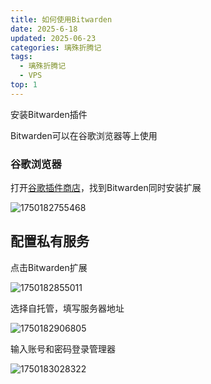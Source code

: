```yaml
---
title: 如何使用Bitwarden
date: 2025-6-18
updated: 2025-06-23
categories: 璃殊折腾记
tags:
  - 璃殊折腾记
  - VPS
top: 1
---
```

<!-- truncate -->

安装Bitwarden插件

Bitwarden可以在谷歌浏览器等上使用

### 谷歌浏览器

打开[谷歌插件商店](https://chromewebstore.google.com/category/extensions?utm_source=ext_sidebar&hl=zh-CN&pli=1)，找到Bitwarden同时安装扩展

![1750182755468](https://www.mlishu.xyz/images/blog/VPS/use_bitwarden/1750182755468.png)

## 配置私有服务

点击Bitwarden扩展

![1750182855011](https://www.mlishu.xyz/images/blog/VPS/use_bitwarden/1750182855011.png)

选择自托管，填写服务器地址

![1750182906805](https://www.mlishu.xyz/images/blog/VPS/use_bitwarden/1750182906805.png)

输入账号和密码登录管理器

![1750183028322](https://www.mlishu.xyz/images/blog/VPS/use_bitwarden/1750183028322.png)
